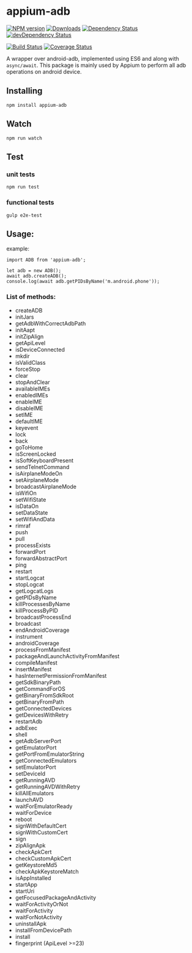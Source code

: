 appium-adb
==========

[![NPM version](http://img.shields.io/npm/v/appium-adb.svg)](https://npmjs.org/package/appium-adb)
[![Downloads](http://img.shields.io/npm/dm/appium-adb.svg)](https://npmjs.org/package/appium-adb)
[![Dependency Status](https://david-dm.org/appium/appium-adb/2.0.svg)](https://david-dm.org/appium/appium-adb/2.0)
[![devDependency Status](https://david-dm.org/appium/appium-adb/2.0/dev-status.svg)](https://david-dm.org/appium/appium-adb/2.0#info=devDependencies)

[![Build Status](https://api.travis-ci.org/appium/appium-adb.png?branch=2.0)](https://travis-ci.org/appium/appium-adb)
[![Coverage Status](https://coveralls.io/repos/appium/appium-adb/badge.svg?branch=2.0)](https://coveralls.io/r/appium/appium-adb?branch=2.0)

A wrapper over android-adb, implemented using ES6 and along with `async/await`. This package is mainly used by Appium to perform all adb operations on android device.

## Installing

```
npm install appium-adb
```

## Watch

```
npm run watch
```

## Test

### unit tests

```
npm run test
```

### functional tests

```
gulp e2e-test
```

## Usage:

example:

```
import ADB from 'appium-adb';

let adb = new ADB();
await adb.createADB();
console.log(await adb.getPIDsByName('m.android.phone'));
```

### List of methods:

- createADB
- initJars
- getAdbWithCorrectAdbPath
- initAapt
- initZipAlign
- getApiLevel
- isDeviceConnected
- mkdir
- isValidClass
- forceStop
- clear
- stopAndClear
- availableIMEs
- enabledIMEs
- enableIME
- disableIME
- setIME
- defaultIME
- keyevent
- lock
- back
- goToHome
- isScreenLocked
- isSoftKeyboardPresent
- sendTelnetCommand
- isAirplaneModeOn
- setAirplaneMode
- broadcastAirplaneMode
- isWifiOn
- setWifiState
- isDataOn
- setDataState
- setWifiAndData
- rimraf
- push
- pull
- processExists
- forwardPort
- forwardAbstractPort
- ping
- restart
- startLogcat
- stopLogcat
- getLogcatLogs
- getPIDsByName
- killProcessesByName
- killProcessByPID
- broadcastProcessEnd
- broadcast
- endAndroidCoverage
- instrument
- androidCoverage
- processFromManifest
- packageAndLaunchActivityFromManifest
- compileManifest
- insertManifest
- hasInternetPermissionFromManifest
- getSdkBinaryPath
- getCommandForOS
- getBinaryFromSdkRoot
- getBinaryFromPath
- getConnectedDevices
- getDevicesWithRetry
- restartAdb
- adbExec
- shell
- getAdbServerPort
- getEmulatorPort
- getPortFromEmulatorString
- getConnectedEmulators
- setEmulatorPort
- setDeviceId
- getRunningAVD
- getRunningAVDWithRetry
- killAllEmulators
- launchAVD
- waitForEmulatorReady
- waitForDevice
- reboot
- signWithDefaultCert
- signWithCustomCert
- sign
- zipAlignApk
- checkApkCert
- checkCustomApkCert
- getKeystoreMd5
- checkApkKeystoreMatch
- isAppInstalled
- startApp
- startUri
- getFocusedPackageAndActivity
- waitForActivityOrNot
- waitForActivity
- waitForNotActivity
- uninstallApk
- installFromDevicePath
- install
- fingerprint (ApiLevel >=23)

